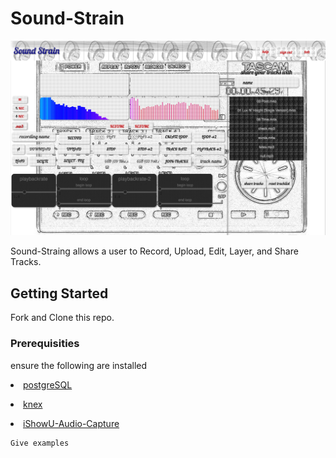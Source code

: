 
# Sound-Strain

![Alt text](./ssrm.png?raw=true "Optional Title")


Sound-Straing allows a user to Record, Upload, Edit, Layer, and Share Tracks.

## Getting Started

<!-- These instructions will get you a copy of the project up and running on your local machine for development and testing purposes. See deployment for notes on how to deploy the project on a live system. -->

Fork and Clone this repo.

### Prerequisities

<!-- What things you need to install the software and how to install them -->
ensure the following are installed

<a href='http://exponential.io/blog/2015/02/21/install-postgresql-on-mac-os-x-via-brew/'><li>postgreSQL</li></a>

<a href='http://knexjs.org/'><li>knex</li></a>

<a href='https://support.shinywhitebox.com/hc/en-us/articles/204161459-Installing-iShowU-Audio-Capture
'><li>iShowU-Audio-Capture</li></a>

```
Give examples
```

<!-- ### Installing

A step by step series of examples that tell you have to get a development env running

Stay what the step will be

```
Give the example
```

And repeat

```
until finished
```

End with an example of getting some data out of the system or using it for a little demo

## Running the tests

Explain how to run the automated tests for this system

### Break down into end to end tests

Explain what these tests test and why

```
Give an example
```

### And coding style tests

Explain what these tests test and why

```
Give an example
```

## Deployment

Add additional notes about how to deploy this on a live system

## Built With

* Dropwizard - Bla bla bla
* Maven - Maybe
* Atom - ergaerga

## Contributing

Please read [CONTRIBUTING.md](CONTRIBUTING.md) for details on our code of conduct, and the process for submitting pull requests to us.

## Versioning

We use [SemVer](http://semver.org/) for versioning. For the versions available, see the [tags on this repository](https://github.com/your/project/tags). 

## Authors

* **Billie Thompson** - *Initial work* - [PurpleBooth](https://github.com/PurpleBooth)

See also the list of [contributors](https://github.com/your/project/contributors) who participated in this project.

## License

This project is licensed under the MIT License - see the [LICENSE.md](LICENSE.md) file for details

## Acknowledgments

* Hat tip to anyone who's code was used
* Inspiration
* etc
 -->